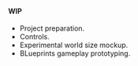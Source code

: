 #### WIP
- Project preparation.
- Controls.
- Experimental world size mockup.
- BLueprints gameplay prototyping.
